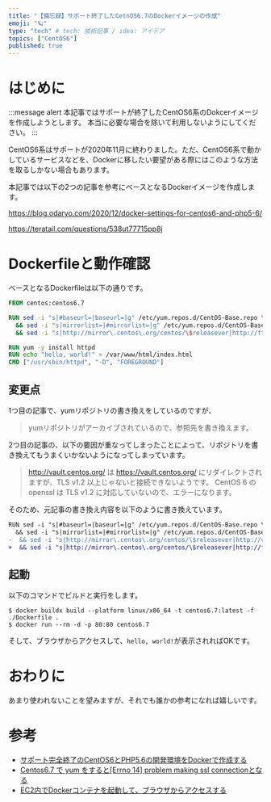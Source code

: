```yaml
---
title: "【備忘録】サポート終了したCetnOS6.7のDockerイメージの作成"
emoji: "🪐"
type: "tech" # tech: 技術記事 / idea: アイデア
topics: ["CentOS6"]
published: true
---
```


# はじめに

:::message alert
本記事ではサポートが終了したCentOS6系のDokcerイメージを作成しようとします。
本当に必要な場合を除いて利用しないようにしてください。
:::

CentOS6系はサポートが2020年11月に終わりました。ただ、CentOS6系で動かしているサービスなどを、Dockerに移したい要望がある際にはこのような方法を取るしかない場合もあります。

本記事では以下の2つの記事を参考にベースとなるDockerイメージを作成します。

https://blog.odaryo.com/2020/12/docker-settings-for-centos6-and-php5-6/

https://teratail.com/questions/538ut77715pp8j

# Dockerfileと動作確認

ベースとなるDockerfileは以下の通りです。

```Dockerfile
FROM centos:centos6.7

RUN sed -i "s|#baseurl=|baseurl=|g" /etc/yum.repos.d/CentOS-Base.repo \
  && sed -i "s|mirrorlist=|#mirrorlist=|g" /etc/yum.repos.d/CentOS-Base.repo \
  && sed -i "s|http://mirror\.centos\.org/centos/\$releasever|http://ftp\.riken\.jp/Linux/centos-vault/6.7|g" /etc/yum.repos.d/CentOS-Base.repo

RUN yum -y install httpd
RUN echo "hello, world!" > /var/www/html/index.html
CMD ["/usr/sbin/httpd", "-D", "FOREGROUND"]
```

## 変更点

1つ目の記事で、yumリポジトリの書き換えをしているのですが、

> yumリポジトリがアーカイブされているので、参照先を書き換えます。

2つ目の記事の、以下の要因が重なってしまったことによって、リポジトリを書き換えてもうまくいかないようになってしまっています。

> http://vault.centos.org/ は https://vault.centos.org/ にリダイレクトされますが、TLS v1.2 以上じゃないと接続できないようです。
CentOS 6 の openssl は TLS v1.2 に対応していないので、エラーになります。


そのため、元記事の書き換え内容を以下のように書き換えています。

```diff Dockerfile
RUN sed -i "s|#baseurl=|baseurl=|g" /etc/yum.repos.d/CentOS-Base.repo \
  && sed -i "s|mirrorlist=|#mirrorlist=|g" /etc/yum.repos.d/CentOS-Base.repo \
-  && sed -i "s|http://mirror\.centos\.org/centos/\$releasever|http://vault\.centos\.org/centos/6.9|g" /etc/yum.repos.d/CentOS-Base.repo
+  && sed -i "s|http://mirror\.centos\.org/centos/\$releasever|http://ftp\.riken\.jp/Linux/centos-vault/6.7|g" /etc/yum.repos.d/CentOS-Base.repo
```

## 起動

以下のコマンドでビルドと実行をします。

```shell
$ docker buildx build --platform linux/x86_64 -t centos6.7:latest -f ./Dockerfile .
$ docker run --rm -d -p 80:80 centos6.7
```

そして、ブラウザからアクセスして、`hello, world!`が表示されればOKです。

# おわりに

あまり使われないことを望みますが、それでも誰かの参考になれば嬉しいです。

# 参考

- [サポート完全終了のCentOS6とPHP5.6の開発環境をDockerで作成する](https://blog.odaryo.com/2020/12/docker-settings-for-centos6-and-php5-6/)
- [Centos6.7 で yum をすると[Errno 14] problem making ssl connectionとなる](https://teratail.com/questions/538ut77715pp8j)
- [EC2内でDockerコンテナを起動して、ブラウザからアクセスする](https://weseek.co.jp/tech/2196/)